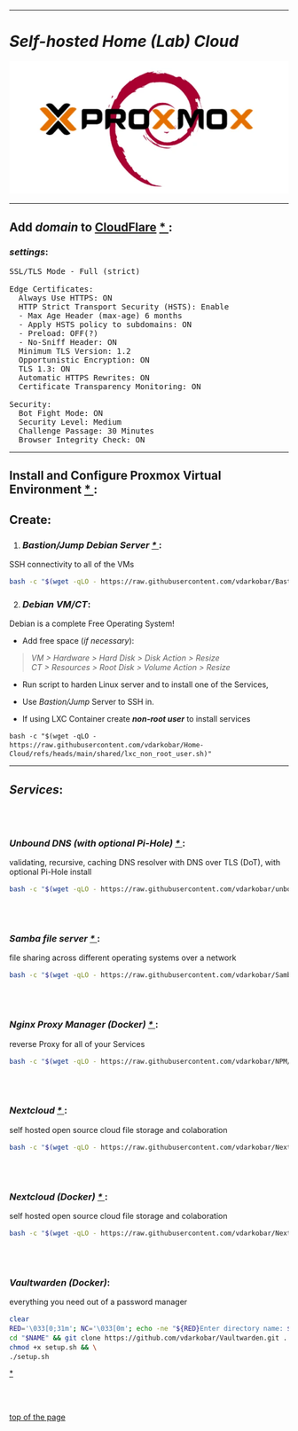  
---  
  
# *Self-hosted Home (Lab) Cloud*


<p align="center">
  <img src="https://github.com/vdarkobar/Home-Cloud/blob/main/shared/infrastructure1.webp">
</p>
  
---  
  
## Add *domain* to <a href="https://dash.cloudflare.com/">CloudFlare</a> <a href="https://support.cloudflare.com/hc/en-us/articles/201720164-Creating-a-Cloudflare-account-and-adding-a-website"> * </a>:
### *settings*:
<pre>
SSL/TLS Mode - Full (strict)  

Edge Certificates:  
  Always Use HTTPS: ON  
  HTTP Strict Transport Security (HSTS): Enable
  - Max Age Header (max-age) 6 months
  - Apply HSTS policy to subdomains: ON
  - Preload: OFF(?)
  - No-Sniff Header: ON
  Minimum TLS Version: 1.2  
  Opportunistic Encryption: ON  
  TLS 1.3: ON  
  Automatic HTTPS Rewrites: ON  
  Certificate Transparency Monitoring: ON   
  
Security:
  Bot Fight Mode: ON 
  Security Level: Medium  
  Challenge Passage: 30 Minutes  
  Browser Integrity Check: ON  
</pre>
  
---  
  
## Install and Configure Proxmox Virtual Environment <a href="https://github.com/vdarkobar/Home-Cloud/blob/main/shared/Proxmox.md#proxmox"> * </a>:

## Create:
  
1. ### *Bastion/Jump Debian Server <a href="https://github.com/vdarkobar/Bastion?tab=readme-ov-file#bastion"> * </a>*:
SSH connectivity to all of the VMs
```bash
bash -c "$(wget -qLO - https://raw.githubusercontent.com/vdarkobar/Bastion/main/setup.sh)"
```
  
2. ### *Debian VM/CT*:
Debian is a complete Free Operating System!

- Add free space (*if necessary*):  
> *VM > Hardware > Hard Disk > Disk Action > Resize*  
> *CT > Resources > Root Disk > Volume Action > Resize*  

- Run script to harden Linux server and to install one of the Services,
- Use *Bastion/Jump* Server to SSH in.   
   
- If using LXC Container create ***non-root user*** to install services

```
bash -c "$(wget -qLO - https://raw.githubusercontent.com/vdarkobar/Home-Cloud/refs/heads/main/shared/lxc_non_root_user.sh)"
```
  
---  
## *Services*:

<br><br>
### *Unbound DNS (with optional Pi-Hole) <a href="https://github.com/vdarkobar/unbound/tree/main?tab=readme-ov-file#unbound"> * </a>*:
validating, recursive, caching DNS resolver with DNS over TLS (DoT), with optional Pi-Hole install
```bash
bash -c "$(wget -qLO - https://raw.githubusercontent.com/vdarkobar/unbound/main/setup.sh)"
```

<br><br>
### *Samba file server <a href="https://github.com/vdarkobar/Samba/tree/main?tab=readme-ov-file#samba"> * </a>*:
file sharing across different operating systems over a network
```bash
bash -c "$(wget -qLO - https://raw.githubusercontent.com/vdarkobar/Samba/main/setup.sh)"
```

<br><br>
### *Nginx Proxy Manager (Docker) <a href="https://github.com/vdarkobar/NPM#nginx-proxy-manager"> * </a>*:
reverse Proxy for all of your Services
```bash
bash -c "$(wget -qLO - https://raw.githubusercontent.com/vdarkobar/NPM/main/setup.sh)"
```

<br><br>
### *Nextcloud <a href="https://github.com/vdarkobar/Nextcloud?tab=readme-ov-file#nextcloud"> * </a>*:
self hosted open source cloud file storage and colaboration
```bash
bash -c "$(wget -qLO - https://raw.githubusercontent.com/vdarkobar/Nextcloud/main/setup.sh)"
```


<br><br>
### *Nextcloud (Docker) <a href="https://github.com/vdarkobar/Nextcloud-D/blob/main/README.md#nextcloud"> * </a>*:
self hosted open source cloud file storage and colaboration
```bash
bash -c "$(wget -qLO - https://raw.githubusercontent.com/vdarkobar/Nextcloud-D/main/setup.sh)"
```


<br><br>
### *Vaultwarden (Docker)*:
everything you need out of a password manager
```bash
clear
RED='\033[0;31m'; NC='\033[0m'; echo -ne "${RED}Enter directory name: ${NC}"; read NAME; mkdir -p "$NAME"; \
cd "$NAME" && git clone https://github.com/vdarkobar/Vaultwarden.git . && \
chmod +x setup.sh && \
./setup.sh
```
<a href="https://github.com/vdarkobar/Vaultwarden?tab=readme-ov-file#vaultwarden"> * </a>

<br><br>


<!-- This is commented out.
 
  <a href="https://github.com/vdarkobar/Matrix">Matrix</a>
  <a href="https://github.com/vdarkobar/NC">NextCloud</a>
  <a href="https://github.com/vdarkobar/WP">WordPress</a>
  <a href="https://github.com/vdarkobar/Calibre-web">Calibre-web</a>
  <a href="https://github.com/vdarkobar/Authelia">Authelia</a>

This is commented out. -->

<a href="https://github.com/vdarkobar/Home-Cloud/tree/main?tab=readme-ov-file#self-hosted-home-lab-cloud">top of the page</a>
